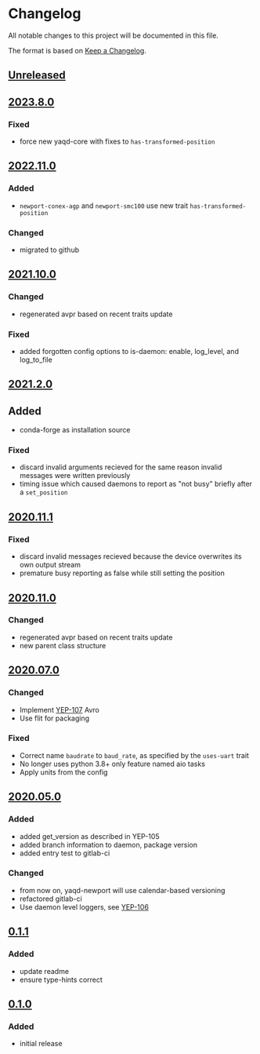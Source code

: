 # Changelog
All notable changes to this project will be documented in this file.

The format is based on [Keep a Changelog](https://keepachangelog.com/).

## [Unreleased]

## [2023.8.0]

### Fixed
- force new yaqd-core with fixes to `has-transformed-position`

## [2022.11.0]

### Added
- `newport-conex-agp` and `newport-smc100` use new trait `has-transformed-position`

### Changed
- migrated to github

## [2021.10.0]

### Changed
- regenerated avpr based on recent traits update

### Fixed
- added forgotten config options to is-daemon: enable, log_level, and log_to_file

## [2021.2.0]

## Added
- conda-forge as installation source

### Fixed
- discard invalid arguments recieved for the same reason invalid messages were written previously
- timing issue which caused daemons to report as "not busy" briefly after a `set_position`

## [2020.11.1]

### Fixed
- discard invalid messages recieved because the device overwrites its own output stream
- premature busy reporting as false while still setting the position

## [2020.11.0]

### Changed
- regenerated avpr based on recent traits update
- new parent class structure

## [2020.07.0]

### Changed
- Implement [YEP-107](https://yeps.yaq.fyi/107) Avro
- Use flit for packaging

### Fixed
- Correct name `baudrate` to `baud_rate`, as specified by the `uses-uart` trait
- No longer uses python 3.8+ only feature named aio tasks
- Apply units from the config

## [2020.05.0]

### Added
- added get_version as described in YEP-105
- added branch information to daemon, package version
- added entry test to gitlab-ci

### Changed
- from now on, yaqd-newport will use calendar-based versioning
- refactored gitlab-ci
- Use daemon level loggers, see [YEP-106](https://yeps.yaq.fyi/106)

## [0.1.1]

### Added
- update readme
- ensure type-hints correct

## [0.1.0]

### Added
- initial release

[Unreleased]: https://github.com/yaq-project/yaqd-newport/compare/v2023.8.0...main
[2023.8.0]: https://github.com/yaq-project/yaqd-newport/compare/v2022.11.0...v2023.8.0
[2022.11.0]: https://github.com/yaq-project/yaqd-newport/compare/v2021.2.0...v2022.11.0
[2021.10.0]: https://github.com/yaq-project/yaqd-newport/compare/v2021.2.0...v2021.10.0
[2021.2.0]: https://github.com/yaq-project/yaqd-newport/compare/v2020.11.1...v2021.2.0
[2020.11.1]: https://github.com/yaq-project/yaqd-newport/compare/v2020.11.0...v2020.11.1
[2020.11.0]: https://github.com/yaq-project/yaqd-newport/compare/v2020.07.0...v2020.11.0
[2020.07.0]: https://github.com/yaq-project/yaqd-newport/compare/v2020.05.0...v2020.07.0
[2020.05.0]: https://github.com/yaq-project/yaqd-newport/compare/v0.1.1...v2020.05.0
[0.1.1]: https://github.com/yaq-project/yaqd-newport/compare/v0.1.0...v0.1.1
[0.1.0]: https://github.com/yaq-project/yaqd-newport/tags/v0.1.0
